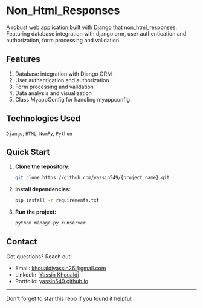# Non_Html_Responses

A robust web application built with Django that non_html_responses. Featuring database integration with django orm, user authentication and authorization, form processing and validation.

## Features

1. Database integration with Django ORM
2. User authentication and authorization
3. Form processing and validation
4. Data analysis and visualization
5. Class MyappConfig for handling myappconfig

## Technologies Used

`Django`, `HTML`, `NumPy`, `Python`

## Quick Start

1. **Clone the repository:**
   ```bash
   git clone https://github.com/yassin549/{project_name}.git
   ```

2. **Install dependencies:**
   ```bash
   pip install -r requirements.txt
   ```

3. **Run the project:**
   ```bash
   python manage.py runserver
   ```

## Contact

Got questions? Reach out!

- Email: khoualdiyassin26@gmail.com
- LinkedIn: [Yassin Khoualdi](https://www.linkedin.com/in/yassin-khoualdi-b27764195/)
- Portfolio: [yassin549.github.io](https://yassin549.github.io)

---

Don't forget to star this repo if you found it helpful!
